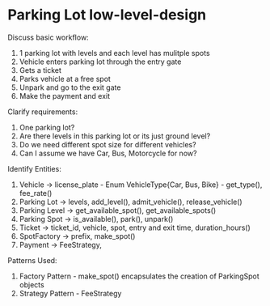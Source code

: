 # Parking Lot low-level-design

Discuss basic workflow:

1. 1 parking lot with levels and each level has mulitple spots
2. Vehicle enters parking lot through the entry gate
3. Gets a ticket
4. Parks vehicle at a free spot
5. Unpark and go to the exit gate
6. Make the payment and exit

Clarify requirements:

1. One parking lot?
2. Are there levels in this parking lot or its just ground level?
3. Do we need different spot size for different vehicles?
4. Can I assume we have Car, Bus, Motorcycle for now?

Identify Entities:

1. Vehicle -> license_plate - Enum VehicleType{Car, Bus, Bike} - get_type(), fee_rate()
2. Parking Lot -> levels, add_level(), admit_vehicle(), release_vehicle()
3. Parking Level -> get_available_spot(), get_available_spots()
4. Parking Spot -> is_available(), park(), unpark()
5. Ticket -> ticket_id, vehicle, spot, entry and exit time, duration_hours()
6. SpotFactory -> prefix, make_spot()
7. Payment -> FeeStrategy,

Patterns Used:

1. Factory Pattern - make_spot() encapsulates the creation of ParkingSpot objects
2. Strategy Pattern - FeeStrategy
